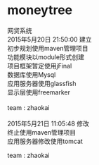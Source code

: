 # moneytree
网贷系统<br>
2015年5月20日 21:50:00 建立<br>
初步规划使用maven管理项目<br>
功能模块以module形式创建<br>
项目框架暂定使用jFinal<br>
数据库使用Mysql<br>
应用服务器使用glassfish<br>
显示层使用freemarker<br>
<br>
team : zhaokai<br><br>
2015年5月21日 11:05:48 修改<br>
终止使用maven管理项目<br>
应用服务器修改使用tomcat<br>

team : zhaokai<br>
